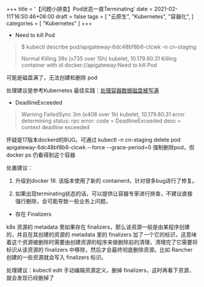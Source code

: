 +++
title = '【问题小排查】Pod状态一直Terminating'
date = 2021-02-11T16:50:46+08:00
draft = false
tags = [
    "云原生",
    "Kubernetes",
    "容器化",
]
categories = [
    "Kubernetes"
]
+++

- Need to kill Pod

> $ kubectl describe pod/apigateway-6dc48bf8b6-clcwk -n cn-staging
> 
>   Normal  Killing  39s (x735 over 15h)  kubelet, 10.179.80.31  Killing container with id docker://apigateway:Need to kill Pod

可能是磁盘满了，无法创建和删除 pod

处理建议是参考Kubernetes 最佳实践：[处理容器数据磁盘被写满](https://tencentcloudcontainerteam.github.io/tke-handbook/best-practice/kubernetes-best-practice-handle-disk-full.html)


- DeadlineExceeded

> Warning FailedSync 3m (x408 over 1h) kubelet, 10.179.80.31 error determining status: rpc error: code = DeadlineExceeded desc = context deadline exceeded

怀疑是17版本dockerd的BUG。可通过 kubectl -n cn-staging delete pod apigateway-6dc48bf8b6-clcwk --force --grace-period=0 强制删除pod，但 docker ps 仍看得到这个容器

处置建议：
1. 升级到docker 18. 该版本使用了新的 containerd，针对很多bug进行了修复。

2. 如果出现terminating状态的话，可以提供让容器专家进行排查，不建议直接强行删除，会可能导致一些业务上问题。

- 存在 Finalizers

k8s 资源的 metadata 里如果存在 finalizers，那么该资源一般是由某程序创建的，并且在其创建的资源的 metadata 里的 finalizers 加了一个它的标识，这意味着这个资源被删除时需要由创建资源的程序来做删除前的清理，清理完了它需要将标识从该资源的 finalizers 中移除，然后才会最终彻底删除资源。比如 Rancher 创建的一些资源就会写入 finalizers 标识。

处理建议：kubectl edit 手动编辑资源定义，删掉 finalizers，这时再看下资源，就会发现已经删掉了